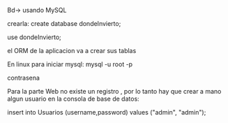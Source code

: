Bd-> usando MySQL

crearla: create database dondeInvierto;

use dondeInvierto;

el ORM de la aplicacion va a crear sus tablas


En linux para iniciar mysql:
mysql -u root -p

contrasena





Para la parte Web no existe un registro , por lo tanto hay que crear a mano algun usuario en la consola de base de datos:

insert into Usuarios (username,password) values ("admin", "admin");

